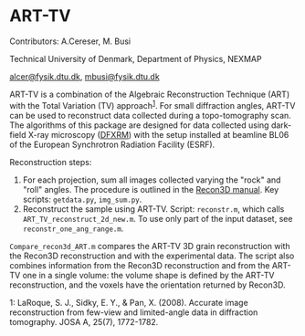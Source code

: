 # ART-TV

Contributors: A.Cereser, M. Busi

Technical University of Denmark, Department of Physics, NEXMAP

alcer@fysik.dtu.dk, mbusi@fysik.dtu.dk

ART-TV is a combination of the Algebraic Reconstruction Technique (ART) with the Total Variation (TV) approach<sup>[1](#myfootnote1)</sup>. For small diffraction angles, ART-TV can be used to reconstruct data collected during a topo-tomography scan. The algorithms of this package are designed for data collected using dark-field X-ray microscopy ([DFXRM](https://www.nature.com/articles/ncomms7098)) with the setup installed at beamline BL06 of the European Synchrotron Radiation Facility (ESRF).

Reconstruction steps:

 1. For each projection, sum all images collected varying the "rock" and "roll" angles. The procedure is outlined in the [Recon3D manual](https://github.com/albusdemens/Recon3D/blob/master/Manual_Recon3D.pdf). Key scripts: `getdata.py`, `img_sum.py`.
 2. Reconstruct the sample using ART-TV. Script: `reconstr.m`, which calls `ART_TV_reconstruct_2d_new.m`. To use only part of the input dataset, see `reconstr_one_ang_range.m`.

`Compare_recon3d_ART.m` compares the ART-TV 3D grain reconstruction with the Recon3D reconstruction and with the experimental data.  The script also combines information from the Recon3D reconstruction and from the ART-TV one in a single volume: the volume shape is defined by the ART-TV reconstruction, and the voxels have the orientation returned by Recon3D.

<a name="myfootnote1">1</a>: LaRoque, S. J., Sidky, E. Y., & Pan, X. (2008). Accurate image reconstruction from few-view and limited-angle data in diffraction tomography. JOSA A, 25(7), 1772-1782.
